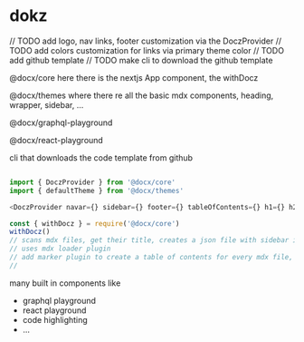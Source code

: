# dokz




// TODO add logo, nav links, footer customization via the DoczProvider
// TODO add colors customization for links via primary theme color
// TODO add github template
// TODO make cli to download the github template



@docx/core
here there is the nextjs App component, the withDocz

@docx/themes
where there re all the basic mdx components, heading, wrapper, sidebar, ...

@docx/graphql-playground

@docx/react-playground

cli that downloads the code template from github




```js

import { DoczProvider } from '@docx/core'
import { defaultTheme } from '@docx/themes'

<DoczProvider navar={} sidebar={} footer={} tableOfContents={} h1={} h2={} {...defaultTheme} />

```


```js
const { withDocz } = require('@docx/core')
withDocz()
// scans mdx files, get their title, creates a json file with sidebar info
// uses mdx loader plugin
// add marker plugin to create a table of contents for every mdx file, inject this toc in an exported meta of the mdx file
// 
```

many built in components like

- graphql playground
- react playground
- code highlighting
- ...
